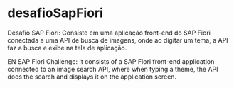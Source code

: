 # desafioSapFiori
Desafio SAP Fiori:
Consiste em uma aplicação front-end do SAP Fiori conectada a uma API de busca de imagens, onde ao digitar um tema, a API faz a busca e exibe na tela de aplicação.

EN
SAP Fiori Challenge:
It consists of a SAP Fiori front-end application connected to an image search API, where when typing a theme, the API does the search and displays it on the application screen.

